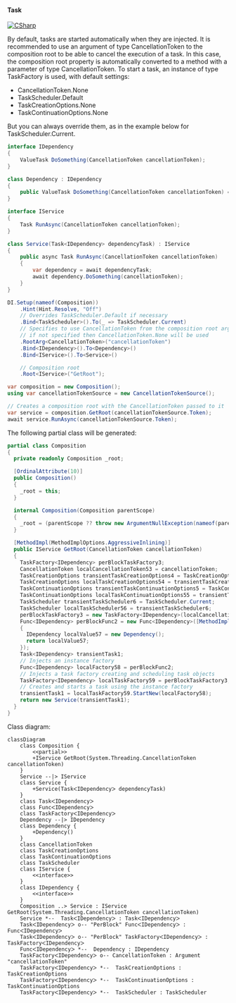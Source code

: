 #### Task

[![CSharp](https://img.shields.io/badge/C%23-code-blue.svg)](../tests/Pure.DI.UsageTests/BaseClassLibrary/TaskScenario.cs)

By default, tasks are started automatically when they are injected. It is recommended to use an argument of type <c>CancellationToken</c> to the composition root to be able to cancel the execution of a task. In this case, the composition root property is automatically converted to a method with a parameter of type <c>CancellationToken</c>. To start a task, an instance of type <c>TaskFactory<T></c> is used, with default settings:

- CancellationToken.None
- TaskScheduler.Default
- TaskCreationOptions.None
- TaskContinuationOptions.None

But you can always override them, as in the example below for <c>TaskScheduler.Current</c>.


```c#
interface IDependency
{
    ValueTask DoSomething(CancellationToken cancellationToken);
}

class Dependency : IDependency
{
    public ValueTask DoSomething(CancellationToken cancellationToken) => ValueTask.CompletedTask;
}

interface IService
{
    Task RunAsync(CancellationToken cancellationToken);
}

class Service(Task<IDependency> dependencyTask) : IService
{
    public async Task RunAsync(CancellationToken cancellationToken)
    {
        var dependency = await dependencyTask;
        await dependency.DoSomething(cancellationToken);
    }
}

DI.Setup(nameof(Composition))
    .Hint(Hint.Resolve, "Off")
    // Overrides TaskScheduler.Default if necessary
    .Bind<TaskScheduler>().To(_ => TaskScheduler.Current)
    // Specifies to use CancellationToken from the composition root argument,
    // if not specified then CancellationToken.None will be used
    .RootArg<CancellationToken>("cancellationToken")
    .Bind<IDependency>().To<Dependency>()
    .Bind<IService>().To<Service>()

    // Composition root
    .Root<IService>("GetRoot");

var composition = new Composition();
using var cancellationTokenSource = new CancellationTokenSource();

// Creates a composition root with the CancellationToken passed to it
var service = composition.GetRoot(cancellationTokenSource.Token);
await service.RunAsync(cancellationTokenSource.Token);
```

The following partial class will be generated:

```c#
partial class Composition
{
  private readonly Composition _root;

  [OrdinalAttribute(10)]
  public Composition()
  {
    _root = this;
  }

  internal Composition(Composition parentScope)
  {
    _root = (parentScope ?? throw new ArgumentNullException(nameof(parentScope)))._root;
  }

  [MethodImpl(MethodImplOptions.AggressiveInlining)]
  public IService GetRoot(CancellationToken cancellationToken)
  {
    TaskFactory<IDependency> perBlockTaskFactory3;
    CancellationToken localCancellationToken53 = cancellationToken;
    TaskCreationOptions transientTaskCreationOptions4 = TaskCreationOptions.None;
    TaskCreationOptions localTaskCreationOptions54 = transientTaskCreationOptions4;
    TaskContinuationOptions transientTaskContinuationOptions5 = TaskContinuationOptions.None;
    TaskContinuationOptions localTaskContinuationOptions55 = transientTaskContinuationOptions5;
    TaskScheduler transientTaskScheduler6 = TaskScheduler.Current;
    TaskScheduler localTaskScheduler56 = transientTaskScheduler6;
    perBlockTaskFactory3 = new TaskFactory<IDependency>(localCancellationToken53, localTaskCreationOptions54, localTaskContinuationOptions55, localTaskScheduler56);
    Func<IDependency> perBlockFunc2 = new Func<IDependency>([MethodImpl(MethodImplOptions.AggressiveInlining)] () =>
    {
      IDependency localValue57 = new Dependency();
      return localValue57;
    });
    Task<IDependency> transientTask1;
    // Injects an instance factory
    Func<IDependency> localFactory58 = perBlockFunc2;
    // Injects a task factory creating and scheduling task objects
    TaskFactory<IDependency> localTaskFactory59 = perBlockTaskFactory3;
    // Creates and starts a task using the instance factory
    transientTask1 = localTaskFactory59.StartNew(localFactory58);
    return new Service(transientTask1);
  }
}
```

Class diagram:

```mermaid
classDiagram
	class Composition {
		<<partial>>
		+IService GetRoot(System.Threading.CancellationToken cancellationToken)
	}
	Service --|> IService
	class Service {
		+Service(TaskᐸIDependencyᐳ dependencyTask)
	}
	class TaskᐸIDependencyᐳ
	class FuncᐸIDependencyᐳ
	class TaskFactoryᐸIDependencyᐳ
	Dependency --|> IDependency
	class Dependency {
		+Dependency()
	}
	class CancellationToken
	class TaskCreationOptions
	class TaskContinuationOptions
	class TaskScheduler
	class IService {
		<<interface>>
	}
	class IDependency {
		<<interface>>
	}
	Composition ..> Service : IService GetRoot(System.Threading.CancellationToken cancellationToken)
	Service *--  TaskᐸIDependencyᐳ : TaskᐸIDependencyᐳ
	TaskᐸIDependencyᐳ o-- "PerBlock" FuncᐸIDependencyᐳ : FuncᐸIDependencyᐳ
	TaskᐸIDependencyᐳ o-- "PerBlock" TaskFactoryᐸIDependencyᐳ : TaskFactoryᐸIDependencyᐳ
	FuncᐸIDependencyᐳ *--  Dependency : IDependency
	TaskFactoryᐸIDependencyᐳ o-- CancellationToken : Argument "cancellationToken"
	TaskFactoryᐸIDependencyᐳ *--  TaskCreationOptions : TaskCreationOptions
	TaskFactoryᐸIDependencyᐳ *--  TaskContinuationOptions : TaskContinuationOptions
	TaskFactoryᐸIDependencyᐳ *--  TaskScheduler : TaskScheduler
```

